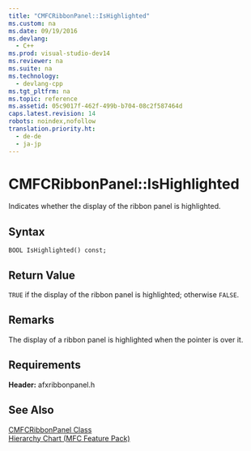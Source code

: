 ```yaml
---
title: "CMFCRibbonPanel::IsHighlighted"
ms.custom: na
ms.date: 09/19/2016
ms.devlang: 
  - C++
ms.prod: visual-studio-dev14
ms.reviewer: na
ms.suite: na
ms.technology: 
  - devlang-cpp
ms.tgt_pltfrm: na
ms.topic: reference
ms.assetid: 05c9017f-462f-499b-b704-08c2f587464d
caps.latest.revision: 14
robots: noindex,nofollow
translation.priority.ht: 
  - de-de
  - ja-jp
---
```

# CMFCRibbonPanel::IsHighlighted
Indicates whether the display of the ribbon panel is highlighted.  
  
## Syntax  
  
```  
BOOL IsHighlighted() const;  
```  
  
## Return Value  
 `TRUE` if the display of the ribbon panel is highlighted; otherwise `FALSE`.  
  
## Remarks  
 The display of a ribbon panel is highlighted when the pointer is over it.  
  
## Requirements  
 **Header:** afxribbonpanel.h  
  
## See Also  
 [CMFCRibbonPanel Class](../vs140/CMFCRibbonPanel-Class.md)   
 [Hierarchy Chart (MFC Feature Pack)](../vs140/Hierarchy-Chart.md)